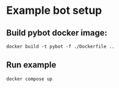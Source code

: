 # Example bot setup

## Build pybot docker image:
``` 
docker build -t pybot -f ./Dockerfile ..
```

## Run example
```
docker compose up
```